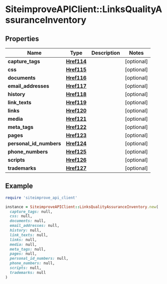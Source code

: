 # SiteimproveAPIClient::LinksQualityAssuranceInventory

## Properties

| Name | Type | Description | Notes |
| ---- | ---- | ----------- | ----- |
| **capture_tags** | [**Href114**](Href114.md) |  | [optional] |
| **css** | [**Href115**](Href115.md) |  | [optional] |
| **documents** | [**Href116**](Href116.md) |  | [optional] |
| **email_addresses** | [**Href117**](Href117.md) |  | [optional] |
| **history** | [**Href118**](Href118.md) |  | [optional] |
| **link_texts** | [**Href119**](Href119.md) |  | [optional] |
| **links** | [**Href120**](Href120.md) |  | [optional] |
| **media** | [**Href121**](Href121.md) |  | [optional] |
| **meta_tags** | [**Href122**](Href122.md) |  | [optional] |
| **pages** | [**Href123**](Href123.md) |  | [optional] |
| **personal_id_numbers** | [**Href124**](Href124.md) |  | [optional] |
| **phone_numbers** | [**Href125**](Href125.md) |  | [optional] |
| **scripts** | [**Href126**](Href126.md) |  | [optional] |
| **trademarks** | [**Href127**](Href127.md) |  | [optional] |

## Example

```ruby
require 'siteimprove_api_client'

instance = SiteimproveAPIClient::LinksQualityAssuranceInventory.new(
  capture_tags: null,
  css: null,
  documents: null,
  email_addresses: null,
  history: null,
  link_texts: null,
  links: null,
  media: null,
  meta_tags: null,
  pages: null,
  personal_id_numbers: null,
  phone_numbers: null,
  scripts: null,
  trademarks: null
)
```

